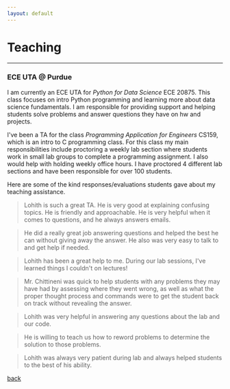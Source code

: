```yaml
---
layout: default
---
```


# Teaching
---
### ECE UTA @ Purdue

I am currently an ECE UTA for _Python for Data Science_ ECE 20875. This class focuses on intro Python programming and learning more about data science fundamentals. I am responsible for providing support and helping students solve problems and answer questions they have on hw and projects.

I've been a TA for the class _Programming Application for Engineers_ CS159, which is an intro to C programming class. For this class my main responsibilities include proctoring a weekly lab section where students work in small lab groups to complete a programming assignment. I also would help with holding weekly office hours. I have proctored 4 different lab sections and have been responsible for over 100 students.

Here are some of the kind responses/evaluations students gave about my teaching assistance.

>Lohith is such a great TA. He is very good at explaining confusing topics. He is friendly and approachable. He is very helpful when it comes to questions, and he always answers emails.

>He did a really great job answering questions and helped the best he can without giving away the answer. He also was very easy to talk to and get help if needed.

>Lohith has been a great help to me. During our lab sessions, I've learned things I couldn't on lectures!

>Mr. Chittineni was quick to help students with any problems they may have had by assessing where they went wrong, as well as what the proper thought process and commands were to get the student back on track without revealing the answer.

>Lohith was very helpful in answering any questions about the lab and our code.

>He is willing to teach us how to reword problems to determine the solution to those problems.

>Lohith was always very patient during lab and always helped students to the best of his ability.

[back](./)